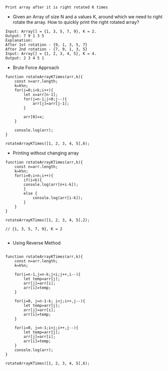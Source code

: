 `Print array after it is right rotated K times`

- Given an Array of size N and a values K, around which we need to right rotate the array. How to quickly print the right rotated array?

```
Input: Array[] = {1, 3, 5, 7, 9}, K = 2.
Output: 7 9 1 3 5
Explanation:
After 1st rotation - {9, 1, 3, 5, 7}
After 2nd rotation - {7, 9, 1, 3, 5}
Input: Array[] = {1, 2, 3, 4, 5}, K = 4.
Output: 2 3 4 5 1

```

- Brute Force Approach

```
function rotateArrayKTimes(arr,k){
    const n=arr.length;
    k=k%n;
    for(i=0;i<k;i++){
        let x=arr[n-1];
        for(j=n-1;j>0;j--){
            arr[j]=arr[j-1];
        }

        arr[0]=x;
    }

    console.log(arr);
}

rotateArrayKTimes([1, 2, 3, 4, 5],6);

```

- Printing without changing array

```
function rotateArrayKTimes(arr,k){
    const n=arr.length;
    k=k%n;
    for(i=0;i<n;i++){
        if(i<k){
        console.log(arr[n+i-k]);
        }
        else {
            console.log(arr[i-k]);
        }
    }
}

rotateArrayKTimes([1, 2, 3, 4, 5],2);

// {1, 3, 5, 7, 9}, K = 2


```

- Using Reverse Method

```

function rotateArrayKTimes(arr,k){
    const n=arr.length;
    k=k%n;

    for(i=n-1,j=n-k;j<i;j++,i--){
        let temp=arr[j];
        arr[j]=arr[i];
        arr[i]=temp;
    }

    for(i=0, j=n-1-k; i<j;i++,j--){
        let temp=arr[j];
        arr[j]=arr[i];
        arr[i]=temp;
    }

    for(i=0, j=n-1;i<j;i++,j--){
        let temp=arr[j];
        arr[j]=arr[i];
        arr[i]=temp;
    }
    console.log(arr);
}

rotateArrayKTimes([1, 2, 3, 4, 5],6);


```
